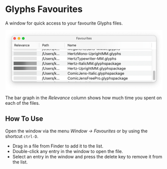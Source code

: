 # Glyphs Favourites

A window for quick access to your favourite Glyphs files.

![](images/favourites.png)

The bar graph in the _Relevance_ column shows how much time you spent on each of the files.

## How To Use

Open the window via the menu _Window → Favourites_ or by using the shortcut `ctrl-D`.

- Drag in a file from Finder to add it to the list.
- Double-click any entry in the window to open the file.
- Select an entry in the window and press the delete key to remove it from the list.
